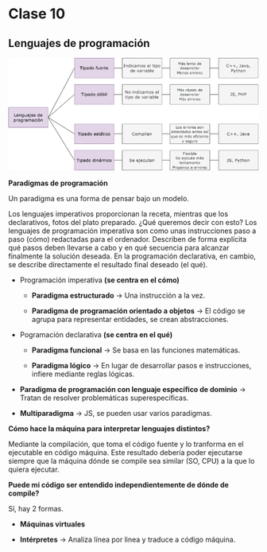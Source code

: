 # Clase 10

## Lenguajes de programación

![bello diagrama](lenguajes_de_programacion.png)

**Paradigmas de programación**

Un paradigma es una forma de pensar bajo un modelo.

Los lenguajes imperativos proporcionan la receta, mientras que los declarativos, fotos del plato preparado.
¿Qué queremos decir con esto? Los lenguajes de programación imperativa son como unas instrucciones paso a paso (cómo) redactadas para el ordenador. Describen de forma explícita qué pasos deben llevarse a cabo y en qué secuencia para alcanzar finalmente la solución deseada. En la programación declarativa, en cambio, se describe directamente el resultado final deseado (el qué). 

- Programación imperativa **(se centra en el cómo)**

    - **Paradigma estructurado** -> Una instrucción a la vez.

    - **Paradigma de programación orientado a objetos** -> El código se agrupa para representar entidades, se crean abstracciones.

- Pogramación declarativa **(se centra en el qué)**

    - **Paradigma funcional** -> Se basa en las funciones matemáticas.

    - **Paradigma lógico** -> En lugar de desarrollar pasos e instrucciones, infiere mediante reglas lógicas.

- **Paradigma de programación con lenguaje específico de dominio** -> Tratan de resolver problemáticas superespecíficas.

- **Multiparadigma** -> JS, se pueden usar varios paradigmas.

**Cómo hace la máquina para interpretar lenguajes distintos?**

Mediante la compilación, que toma el código fuente y lo tranforma en el ejecutable en código máquina.
Este resultado debería poder ejecutarse siempre que la máquina dónde se compile sea similar (SO, CPU) a la que lo quiera ejecutar.

**Puede mi código ser entendido independientemente de dónde de compile?**

Sí, hay 2 formas.

- **Máquinas virtuales**

- **Intérpretes** -> Analiza línea por linea y traduce a código máquina.








